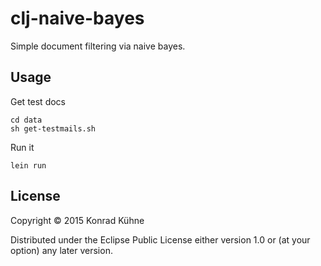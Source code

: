 # clj-naive-bayes

Simple document filtering via naive bayes.

## Usage

Get test docs

```
cd data
sh get-testmails.sh
```

Run it
```
lein run
```

## License

Copyright © 2015 Konrad Kühne

Distributed under the Eclipse Public License either version 1.0 or (at
your option) any later version.
